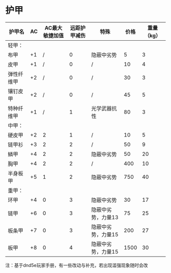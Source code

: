 # 护甲

护甲名   | AC | AC最大敏捷加值 | 远距护甲减伤 | 特殊         | 价格   | 重量（kg）
----- | -- | -------- | ------ | ---------- | ---- | ------
轻甲：   |    |          |        |            |
布甲    | +1 | /        | 0      | 隐蔽中劣势      | 5    | 3
皮甲    | +1 | /        | 0      | /          | 10   | 4
弹性纤维甲 | +2 | /        | 0      | /          | 30   | 3
镶钉皮甲  | +2 | /        | 0      | /          | 45   | 5
特种纤维甲 | +1 | /        | 1      | 光学武器抗性     | 80   | 3
中甲：   |    |          |        |            |
硬皮甲   | +2 | 2        | 1      | /          | 10   | 5
链甲衫   | +3 | 2        | 2      | /          | 50   | 9
鳞甲    | +4 | 2        | 2      | 隐蔽中劣势      | 50   | 20
胸甲    | +4 | 2        | 2      | /          | 400  | 10
半身板甲  | +5 | 1        | 2      | 隐蔽中劣势      | 750  | 40
重甲：   |    |          |        |            |
环甲    | +4 | 0        | 3      | 隐蔽中劣势      | 30   | 17
链甲    | +6 | 0        | 3      | 隐蔽中劣势，力量13 | 75   | 25
板条甲   | +7 | 0        | 3      | 隐蔽中劣势，力量15 | 200  | 27
板甲    | +8 | 0        | 4      | 隐蔽中劣势，力量15 | 1500 | 30

注：基于dnd5e玩家手册，有一些改动与补充，若出现滥强现象随时会改

